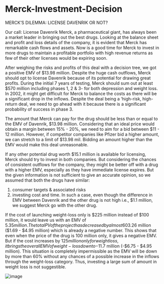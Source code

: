 # Merck-Investment-Decision

MERCK’S DILEMMA: LICENSE DAVENRIK OR NOT?

Our call: License Davenrik
Merck, a pharmaceutical giant, has always been a market leader in bringing out the best drugs. Looking at the balance sheet and profit and loss details of the company, it is evident that Merck has remarkable cash flows and assets. Now is a good time for Merck to invest in more drugs to maintain a profitable portfolio with high revenue returns as few of their other licenses would be expiring soon.

After weighing the risks and profits of this deal with a decision tree, we got a positive EMV of $13.98 million. Despite the huge cash outflows, Merck should opt to license Davenrik because of its potential for drawing great profits. During the initial 7 years of testing, Merck should sum out at least $570 million including phases 1, 2 & 3- for both depression and weight loss. In 2002, it might get difficult for Merck to balance the costs as there will be a significant drop in the inflows. Despite the deal being a ‘high-risk, high-return deal, we need to go ahead with it because there is a significant probability of success in phase 3.

The amount that Merck can pay for the drug should be less than or equal to the EMV of Davenrik, $13.98 million. Considering that an ideal price would obtain a margin between 15% - 20%, we need to aim for a bid between $11 - 12 million. However, if competitor companies like Pfizer bid a higher amount, we can stretch to a limit of $13.98 mil. Bidding an amount higher than the EMV would make this deal unreasonable. 

If any other potential drug worth $15.1 million is available for licensing, Merck should try to invest in both companies. But considering the chances of consistent outflows for the company, they might be better off with a drug with a higher EMV, especially as they have immediate license expires. But the given information is not sufficient to give an accurate opinion, so we assumed that both the drugs have similar: 
1) consumer targets & associated risks
2) investing cost and time. 
In such a case, even though the difference in EMV between Davenrik and the other drug is not high i.e., $1.1 million, we suggest Merck go with the other drug.

If the cost of launching weight-loss only is $225 million instead of $100 million, it would leave us with an EMV of $5.35 million. The total PV of the project has decreased by almost 60%, just because the cost of weight loss increased. The overall EMV for weight-loss only with 100 million launch cost is -$3.26 million ($1.69 - $4.95 million) which is already a negative number. This shows that even when the price of the drug is 100 million only, it gives a negative EMV. But if the cost increases by $125million only for weight loss, it brings the overall EMV of weight-loss down to -$11.7 million (-$6.75 - $4.95 million). This situation is completely impermissible as the EMV will be down by more than 60% without any chances of a possible increase in the inflows through the weight-loss category. Thus, investing a large sum of amount in weight loss is not suggestible. 

![image](https://user-images.githubusercontent.com/96397462/146700083-a93b6275-55bb-44dc-972a-2a0c1a0374f4.png)
